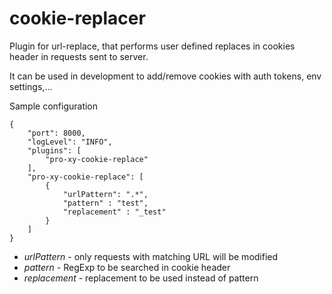 # cookie-replacer

Plugin for url-replace, that performs user defined replaces in cookies header in requests sent to server.

It can be used in development to add/remove cookies with auth tokens, env settings,...

Sample configuration

```
{
    "port": 8000,
    "logLevel": "INFO",
    "plugins": [
        "pro-xy-cookie-replace"
    ],
    "pro-xy-cookie-replace": [
		{
			"urlPattern": ".*",
			"pattern" : "test",
			"replacement" : "_test"
	    }
	]
}
```

- *urlPattern* - only requests with matching URL will be modified
- *pattern* - RegExp to be searched in cookie header
- *replacement* - replacement to be used instead of pattern
